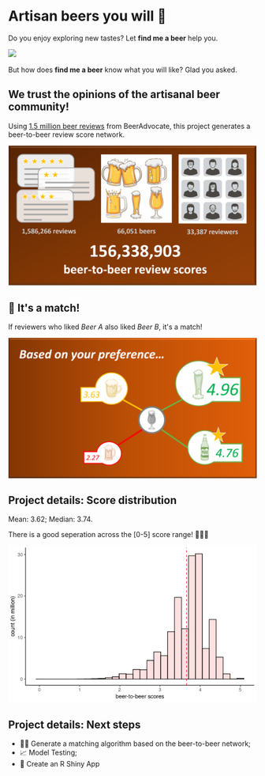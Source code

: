 # Artisan beers you will :sparkling_heart:
Do you enjoy exploring new tastes? Let **find me a beer** help you.

<img src="https://github.com/meltemod/find-me-a-beer/blob/main/images/beergiftest.gif?raw=true">

But how does **find me a beer** know what you will like? Glad you asked.

## We trust the opinions of the artisanal beer community!
Using [1.5 million beer reviews](https://www.kaggle.com/rdoume/beerreviews) from BeerAdvocate, this project generates a beer-to-beer review score network.

<img src="https://github.com/meltemod/find-me-a-beer/blob/main/images/data-detail.PNG?raw=true">

## :beers: It's a match! 
If reviewers who liked *Beer A* also liked *Beer B*, it's a match!

<img src="https://github.com/meltemod/find-me-a-beer/blob/main/images/result-detail.PNG?raw=true">

## Project details: Score distribution

Mean: 3.62; Median: 3.74.

There is a good seperation across the [0-5] score range! :star2::star2::star2:

<img src="https://github.com/meltemod/find-me-a-beer/blob/main/images/score-distribution.PNG?raw=true">

## Project details: Next steps

- :woman_technologist: Generate a matching algorithm based on the beer-to-beer network;
- :chart_with_upwards_trend: Model Testing;
- :link: Create an R Shiny App

